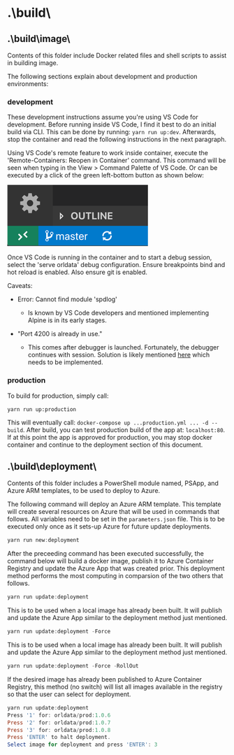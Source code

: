 # .\build\

## .\build\image\

Contents of this folder include Docker related files and shell scripts to assist in building image.

The following sections explain about development and production environments:

### development

These development instructions assume you're using VS Code for development. Before running inside VS Code, I find it best to do an initial build via CLI. This can be done by running: `yarn run up:dev`. Afterwards, stop the container and read the following instructions in the next paragraph.

Using VS Code's remote feature to work inside container, execute the 'Remote-Containers: Reopen in Container' command. This command will be seen when typing in the View > Command Palette of VS Code. Or can be executed by a click of the green left-bottom button as shown below:

![Open Remote Window](../resources/development/vscode-remote-dev-status-bar.png)

Once VS Code is running in the container and to start a debug session, select the 'serve orldata' debug configuration. Ensure breakpoints bind and hot
reload is enabled. Also ensure git is enabled.

Caveats:

- Error: Cannot find module 'spdlog'
  - Is known by VS Code developers and mentioned implementing Alpine is in its early stages.

- "Port 4200 is already in use."
  - This comes after debugger is launched. Fortunately, the debugger continues with session. Solution is likely mentioned [here](https://code.visualstudio.com/docs/remote/containers#_creating-a-devcontainerjson-file) which needs to be implemented.

### production

To build for production, simply call:

```shell
yarn run up:production
```

This will eventually call: `docker-compose up ...production.yml ... -d --build`. After build, you can test production build of the app at: `localhost:80`. If at this point the app is approved for production, you may stop docker container and continue to the deployment section of this document.

## .\build\deployment\

Contents of this folder includes a PowerShell module named, PSApp, and Azure ARM templates, to be used to deploy to Azure.

The following command will deploy an Azure ARM template. This template will create several resources on Azure that will be used in commands that follows. All variables need to be set in the `parameters.json` file. This is to be executed only once as it sets-up Azure for future update deployments.

```powershell
yarn run new:deployment
```

After the preceeding command has been executed successfully, the command below will build a docker image, publish it to Azure Container Registry and update the Azure App that was created prior. This deployment method performs the most computing in comparsion of the two others that follows.

```powershell
yarn run update:deployment
```

This is to be used when a local image has already been built. It will publish and update the Azure App similar to the deployment method just mentioned.

```powershell
yarn run update:deployment -Force
```

This is to be used when a local image has already been built. It will publish and update the Azure App similar to the deployment method just mentioned.

```powershell
yarn run update:deployment -Force -RollOut
```

If the desired image has already been published to Azure Container Registry, this method (no switch) will list all images available in the registry so that the user can select for deployment.

```powershell
yarn run update:deployment
Press '1' for: orldata/prod:1.0.6
Press '2' for: orldata/prod:1.0.7
Press '3' for: orldata/prod:1.0.8
Press 'ENTER' to halt deployment.
Select image for deployment and press 'ENTER': 3
```
